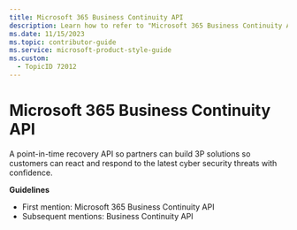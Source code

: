 ```yaml
---
title: Microsoft 365 Business Continuity API
description: Learn how to refer to "Microsoft 365 Business Continuity API" in your content.
ms.date: 11/15/2023
ms.topic: contributor-guide
ms.service: microsoft-product-style-guide
ms.custom:
  - TopicID 72012
---
```



# Microsoft 365 Business Continuity API

A point-in-time recovery API so partners can build 3P solutions so customers can react and respond to the latest cyber security threats with confidence.

**Guidelines**

- First mention: Microsoft 365 Business Continuity API
- Subsequent mentions: Business Continuity API

